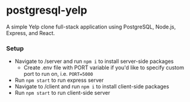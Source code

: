 # postgresql-yelp

A simple Yelp clone full-stack application using PostgreSQL, Node.js, Express, and React.

### Setup

- Navigate to /server and run `npm i` to install server-side packages
  - Create .env file with PORT variable if you'd like to specify custom port to run on, i.e. `PORT=5000`
- Run `npm start` to run express server
- Navigate to /client and run `npm i` to install client-side packages
- Run `npm start` to run client-side server
